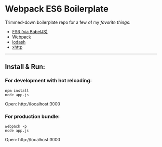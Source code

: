 # Webpack ES6 Boilerplate

Trimmed-down boilerplate repo for a few of my *favorite things*:

* [ES6 (via BabelJS)](http://babeljs.io/)
* [Webpack](http://webpack.github.io)
* [lodash](https://lodash.com/docshttps://github.com/chjj/marked)
* [xhttp](https://github.com/Mitranim/xhttp)

----

## Install & Run:

### For development with hot reloading:

    npm install
    node app.js

Open: http://localhost:3000

### For production bundle:

    webpack -p
    node app.js

Open: http://localhost:3000
